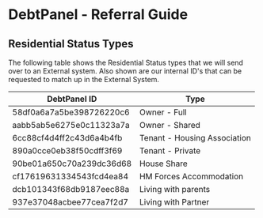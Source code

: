 # DebtPanel - Referral Guide

## Residential Status Types

The following table shows the Residential Status types that we will send over to an External system. Also shown are our internal ID's that can be requested to match up in the External System.

DebtPanel ID | Type
--- | ---
58df0a6a7a5be398726220c6 | Owner - Full
aabb5ab5e6275e0c11323a7a | Owner - Shared
6cc88cf4d4ff2c43d6a4b4fb | Tenant - Housing Association
890a0cce0eb38f50cdff3f69 | Tenant - Private
90be01a650c70a239dc36d68 | House Share
cf17619631334543fcd4ea84 | HM Forces Accommodation
dcb101343f68db9187eec88a | Living with parents
937e37048acbee77cea7f2d7 | Living with Partner
